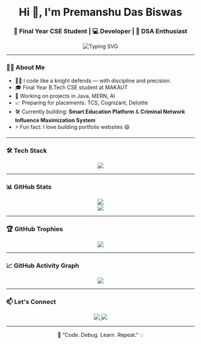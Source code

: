 <h1 align="center">Hi 👋, I'm Premanshu Das Biswas</h1>
<h3 align="center">🚀 Final Year CSE Student | 💻 Developer | 🎯 DSA Enthusiast</h3>

<p align="center">
  <img src="https://readme-typing-svg.herokuapp.com?font=Fira+Code&pause=1000&center=true&vCenter=true&width=435&lines=Passionate+Coder+%F0%9F%92%BB;Full+Stack+Developer+%F0%9F%92%A1;Placement+Ready+%F0%9F%9A%80;Always+Learning+New+Techs+%F0%9F%8C%9F" alt="Typing SVG" />
</p>

---

### 🧑‍💻 About Me
- 👨‍💻 I code like a knight defends — with discipline and precision. 
- 🎓 Final Year B.Tech CSE student at MAKAUT  
- 💼 Working on projects in Java, MERN, AI  
- 📈 Preparing for placements: TCS, Cognizant, Deloitte  
- 🛠️ Currently building: **Smart Education Platform** & **Criminal Network Influence Maximization System**  
- ⚡ Fun fact: I love building portfolio websites 😄  

---

### 🛠️ Tech Stack

<p align="center">
  <img src="https://skillicons.dev/icons?i=java,js,react,nodejs,express,mongodb,html,css,tailwind,bootstrap,git,github,python,c" />
</p>

---

### 📊 GitHub Stats

<p align="center">
  <img src="https://github-readme-stats.vercel.app/api?username=Premanshu22&show_icons=true&theme=tokyonight&count_private=true&v=2" />
  <br/>
  <img src="https://github-readme-stats.vercel.app/api/top-langs/?username=Premanshu22&layout=compact&theme=tokyonight&v=2" />
</p>

---

### 🏆 GitHub Trophies

<p align="center">
  <img src="https://github-profile-trophy.vercel.app/?username=Premanshu22&theme=darkhub&no-frame=true&row=1&column=7" />
</p>

---

### 📈 GitHub Activity Graph

<p align="center">
  <img src="https://github-readme-activity-graph.cyclic.app/graph?username=Premanshu22&theme=react-dark&hide_border=true" />
</p>

---

### 📫 Let's Connect

<p align="center">
  <a href="https://www.linkedin.com/in/premanshu-das-biswas-38562a205/" target="_blank">
    <img src="https://img.shields.io/badge/LinkedIn-blue?style=for-the-badge&logo=linkedin" />
  </a>
  <a href="mailto:premanshudb@example.com">
    <img src="https://img.shields.io/badge/Gmail-red?style=for-the-badge&logo=gmail&logoColor=white" />
  </a>
</p>

---

<p align="center">
  🧠 “Code. Debug. Learn. Repeat.” 💡
</p>
